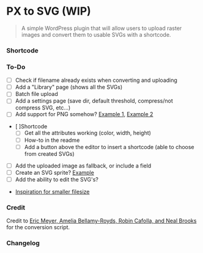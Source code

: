 # PX to SVG (WIP)

> A simple WordPress plugin that will allow users to upload raster images and convert them to usable SVGs with a shortcode.


### Shortcode


### To-Do

- [ ] Check if filename already exists when converting and uploading
- [ ] Add a "Library" page (shows all the SVGs)
- [ ] Batch file upload
- [ ] Add a settings page (save dir, default threshold, compress/not compress SVG, etc...)
- [ ] Add support for PNG somehow? [Example 1](http://brianflove.com/2014/12/10/png-support-for-php-on-os-x-yosemite/), [Example 2](http://stackoverflow.com/questions/26493762/yosemite-php-gd-mcrypt-installation)
- [ ]Shortcode
  - [ ] Get all the attributes working (color, width, height)
  - [ ] How-to in the readme
  - [ ] Add a button above the editor to insert a shortcode (able to choose from created SVGs)
- [ ] Add the uploaded image as fallback, or include a field
- [ ] Create an SVG sprite? [Example](http://24ways.org/2014/an-overview-of-svg-sprite-creation-techniques/)
- [ ] Add the ability to edit the SVG's?
- [Inspiration for smaller filesize](http://quasimondo.com/ZorroSVG/)


### Credit

Credit to [Eric Meyer, Amelia Bellamy-Royds, Robin Cafolla, and Neal Brooks](https://github.com/meyerweb/px2svg) for the conversion script.


### Changelog
